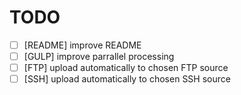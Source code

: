 # TODO

- [ ] [README] improve README
- [ ] [GULP] improve parrallel processing
- [ ] [FTP] upload automatically to chosen FTP source
- [ ] [SSH] upload automatically to chosen SSH source
